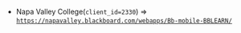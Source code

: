  - Napa Valley College(`client_id=2330`) => [`https://napavalley.blackboard.com/webapps/Bb-mobile-BBLEARN/`](https://napavalley.blackboard.com/webapps/Bb-mobile-BBLEARN/)
